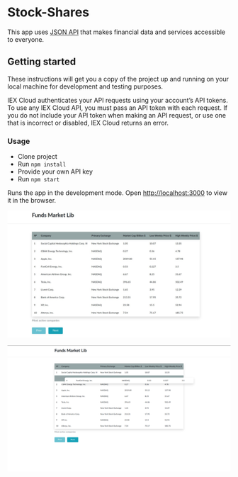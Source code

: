 # Stock-Shares

This app uses [JSON API](https://iexcloud.io/docs/api/) that makes financial data and services accessible to everyone.

## Getting started

These instructions will get you a copy of the project up and running on your local machine for development and testing purposes.

IEX Cloud authenticates your API requests using your account’s API tokens. To use any IEX Cloud API, you must pass an API token with each request. If you do not include your API token when making an API request, or use one that is incorrect or disabled, IEX Cloud returns an error.

### Usage
* Clone project
* Run `npm install`
* Provide your own API key
* Run `npm start`

Runs the app in the development mode.
Open [http://localhost:3000](http://localhost:3000) to view it in the browser.


![cover for app](https://github.com/Ihor-Onyshchuk/stock-shares/blob/master/preview-1.png 'preview')





![cover for app](https://github.com/Ihor-Onyshchuk/stock-shares/blob/master/preview-2.png 'preview')

